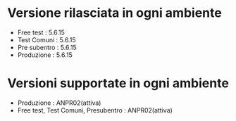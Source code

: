 # Versione rilasciata in ogni ambiente

- Free test : 5.6.15
- Test Comuni : 5.6.15
- Pre subentro : 5.6.15
- Produzione : 5.6.15


# Versioni supportate in ogni ambiente

- Produzione : ANPR02(attiva)
- Free test, Test Comuni, Presubentro : ANPR02(attiva)
